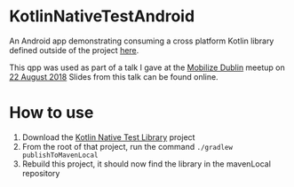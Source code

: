 # KotlinNativeTestAndroid
An Android app demonstrating consuming a cross platform Kotlin library defined outside of the project [here](https://github.com/bridgeri127/KotlinNativeTestLibrary).

This qpp was used as part of a talk I gave at the [Mobilize Dublin](https://www.meetup.com/Mobilize-Dublin/) meetup on [22 August 2018](https://www.meetup.com/Mobilize-Dublin/events/lnsxzpyxlbdc/)
Slides from this talk can be found online.

# How to use
1. Download the [Kotlin Native Test Library](https://github.com/bridgeri127/KotlinNativeTestLibrary) project
2. From the root of that project, run the command `./gradlew publishToMavenLocal`
3. Rebuild this project, it should now find the library in the mavenLocal repository
